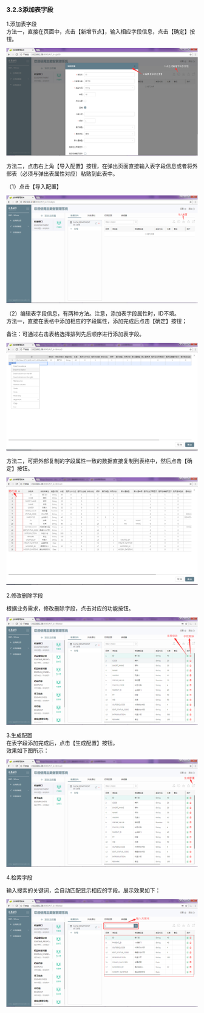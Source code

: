 ### 3.2.3添加表字段

1.添加表字段  
方法一，直接在页面中，点击【新增节点】，输入相应字段信息，点击【确定】按钮。

![](/assets/20171201153356.png)

方法二，点击右上角【导入配置】按钮，在弹出页面直接输入表字段信息或者将外部表（必须与弹出表属性对应）粘贴到此表中。

（1）点击【导入配置】

![](/assets/20171201154554.png)

（2）编辑表字段信息，有两种方法。注意，添加表字段属性时，ID不填。  
方法一，直接在表格中添加相应的字段属性，添加完成后点击【确定】按钮；

备注：可通过右击表格选择排列先后顺序进行添加表字段。

![](/assets/20171204111708.png)

方法二，可把外部复制的字段属性一致的数据直接复制到表格中，然后点击【确定】按钮。

![](/assets/20171204112112.png)

2.修改删除字段

根据业务需求，修改删除字段，点击对应的功能按钮。

![](/assets/20171207161232.png)


3.生成配置  
在表字段添加完成后，点击【生成配置】按钮。  
效果如下图所示：

![](/assets/20171204112947.png)

4.检索字段

输入搜索的关键词，会自动匹配显示相应的字段。展示效果如下：

![](/assets/20171207161405.png)


